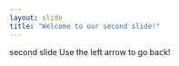 ```yaml
---
layout: slide
title: "Welcome to our second slide!"
---
```

second slide
Use the left arrow to go back!
